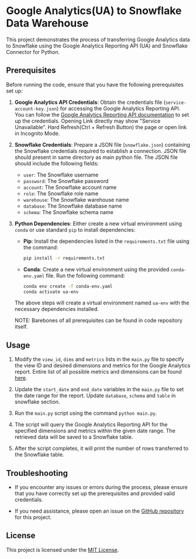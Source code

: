 # Google Analytics(UA) to Snowflake Data Warehouse

This project demonstrates the process of transferring Google Analytics data to Snowflake using the Google Analytics Reporting API (UA) and Snowflake Connector for Python.

## Prerequisites

Before running the code, ensure that you have the following prerequisites set up:

1. **Google Analytics API Credentials**: Obtain the credentials file (`service-account-key.json`) for accessing the Google Analytics Reporting API. You can follow the [Google Analytics Reporting API documentation](https://developers.google.com/analytics/devguides/reporting/core/v4/quickstart/service-py) to set up the credentials. Opening Link directly may show "Service Unavailable". Hard Refresh(Ctrl + Refresh Button) the page or open link in Incognito Mode.

2. **Snowflake Credentials**: Prepare a JSON file (`snowflake.json`) containing the Snowflake credentials required to establish a connection. JSON file should present in same directory as main python file. The JSON file should include the following fields:
   - `user`: The Snowflake username
   - `password`: The Snowflake password
   - `account`: The Snowflake account name
   - `role`: The Snowflake role name
   - `warehouse`: The Snowflake warehouse name
   - `database`: The Snowflake database name
   - `schema`: The Snowflake schema name

3. **Python Dependencies**: Either create a new virtual environment using `conda` or use standard `pip` to install dependencies:

   - **Pip**: Install the dependencies listed in the `requirements.txt` file using the command:

     ```bash
     pip install -r requirements.txt
     ```

   - **Conda**: Create a new virtual environment using the provided `conda-env.yaml` file. Run the following command:

     ```bash
     conda env create -f conda-env.yaml
     conda activate ua-env
     ```

   The above steps will create a virtual environment named `ua-env` with the necessary dependencies installed.

   NOTE: Barebones of all prerequisites can be found in code repository itself.

## Usage

1. Modify the `view_id`, `dims` and `metrics` lists in the `main.py` file to specify the view ID and desired dimensions and metrics for the Google Analytics report. Entire list of all possible metrics and dimensions can be found [here](https://ga-dev-tools.google/dimensions-metrics-explorer/). 

2. Update the `start_date` and `end_date` variables in the `main.py` file to set the date range for the report. Update `database`, `schema` and `table` in snowflake section.

3. Run the `main.py` script using the command `python main.py`.

4. The script will query the Google Analytics Reporting API for the specified dimensions and metrics within the given date range. The retrieved data will be saved to a Snowflake table.

5. After the script completes, it will print the number of rows transferred to the Snowflake table.

## Troubleshooting

- If you encounter any issues or errors during the process, please ensure that you have correctly set up the prerequisites and provided valid credentials.

- If you need assistance, please open an issue on the [GitHub repository](https://github.com/rishabh-a7da6/ua-to-snowflake) for this project.

## License

This project is licensed under the [MIT License](LICENSE).

